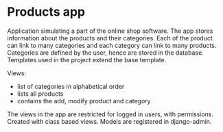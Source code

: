 # Products app
Application simulating a part of the online shop software. The app stores information about the products and their categories.
Each of the product can link to many categories and each category can link to many products. Categories are defined by the user, hence are stored in the database.
Templates used in the project extend the base template.

Views:
- list of categories in alphabetical order
- lists all products
- contains the add, modify product and category

The views in the app are restricted for logged in users, with permissions. Created with class based views. Models are registered in django-admin.
